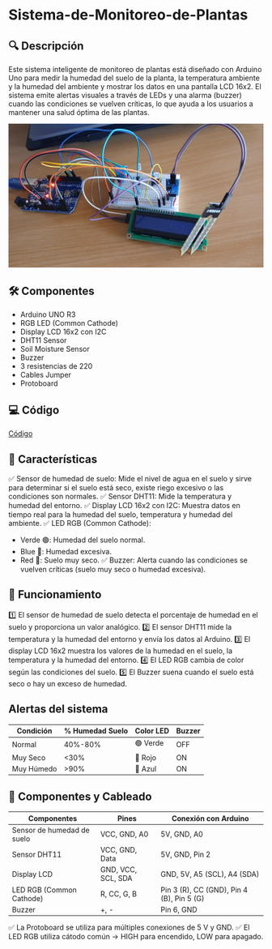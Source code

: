 # Sistema-de-Monitoreo-de-Plantas

## 🔍 Descripción
Este sistema inteligente de monitoreo de plantas está diseñado con Arduino Uno para medir la humedad del suelo de la planta, la temperatura ambiente y la humedad del ambiente y mostrar los datos en una pantalla LCD 16x2. El sistema emite alertas visuales a través de LEDs y una alarma (buzzer) cuando las condiciones se vuelven críticas, lo que ayuda a los usuarios a mantener una salud óptima de las plantas.

![alt text](./Imagenes/Montaje.jpeg)

## 🛠️ Componentes
- Arduino UNO R3
- RGB LED (Common Cathode)
- Display LCD 16x2 con I2C
- DHT11 Sensor
- Soil Moisture Sensor
- Buzzer
- 3 resistencias de 220
- Cables Jumper
- Protoboard

## 💻 Código
[Código](./Main/Main.ino)

## 📌 Características
✅ Sensor de humedad de suelo: Mide el nivel de agua en el suelo y sirve para determinar si el suelo está seco, existe riego excesivo o las condiciones son normales. 
✅ Sensor DHT11: Mide la temperatura y humedad del entorno.
✅ Display LCD 16x2 con I2C: Muestra datos en tiempo real para la humedad del suelo, temperatura y humedad del ambiente. 
✅ LED RGB (Common Cathode): 
- Verde 🟢: Humedad del suelo normal. 
- Blue 🔵: Humedad excesiva. 
- Red 🔴: Suelo muy seco. 
✅ Buzzer: Alerta cuando las condiciones se vuelven críticas (suelo muy seco o humedad excesiva). 

## 📌 Funcionamiento
1️⃣ El sensor de humedad de suelo detecta el porcentaje de humedad en el suelo y proporciona un valor analógico.
2️⃣ El sensor DHT11 mide la temperatura y la humedad del entorno y envía los datos al Arduino. 
3️⃣ El display LCD 16x2 muestra los valores de la humedad en el suelo, la temperatura y la humedad del entorno.
4️⃣ El LED RGB cambia de color según las condiciones del suelo. 
5️⃣ El Buzzer suena cuando el suelo está seco o hay un exceso de humedad.

## Alertas del sistema
| Condición                  | % Humedad Suelo | Color LED    | Buzzer  |
|----------------------------|-----------------|--------------|---------|
| Normal                     |   40%-80%       |🟢 Verde      | OFF    |
| Muy Seco                   |   <30%          |🔴 Rojo       | ON     |
| Muy Húmedo                 |   >90%          |🔵 Azul       | ON     |

## 📌 Componentes y Cableado 
| Componentes                | Pines               | Conexión con Arduino                      |
|----------------------------|---------------------|-------------------------------------------|
| Sensor de humedad de suelo | VCC, GND, A0        | 5V, GND, A0                               |
| Sensor DHT11               | VCC, GND, Data      | 5V, GND, Pin 2                            |  
| Display LCD                | GND, VCC, SCL, SDA  | GND, 5V, A5 (SCL), A4 (SDA)               |        
| LED RGB (Common Cathode)   | R, CC, G, B         | Pin 3 (R), CC (GND), Pin 4 (B), Pin 5 (G) | 
| Buzzer                     | +, -                | Pin 6, GND                                |

✅ La Protoboard se utiliza para múltiples conexiones de 5 V y GND. 
✅ El LED RGB utiliza cátodo común → HIGH para encendido, LOW para apagado.